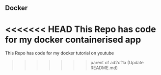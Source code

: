 ## Docker

<<<<<<< HEAD
This Repo has code for my docker containerised app
=======
This Repo has code for my docker tutorial on youtube
>>>>>>> parent of ad2cf1a (Update README.md)
